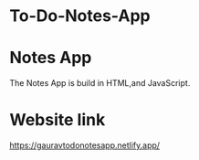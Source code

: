 # To-Do-Notes-App
# Notes App

The Notes App is build in HTML,and JavaScript.

# Website link

https://gauravtodonotesapp.netlify.app/
